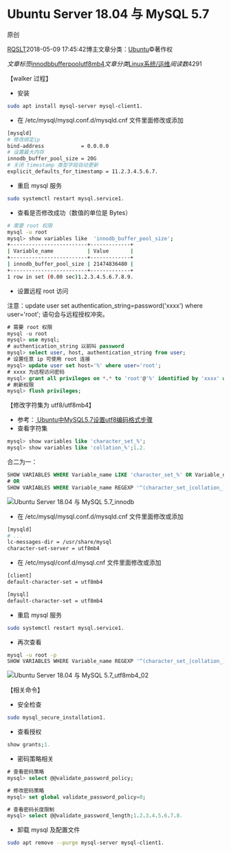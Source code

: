 # Ubuntu Server 18.04 与 MySQL 5.7

 原创

[RQSLT](https://blog.51cto.com/walkerqt)2018-05-09 17:45:42博主文章分类：[Ubuntu](https://blog.51cto.com/walkerqt/category24)©著作权

*文章标签*[innodb](https://blog.51cto.com/topic/innodb.html)[buffer](https://blog.51cto.com/topic/buffer.html)[pool](https://blog.51cto.com/topic/pool.html)[utf8mb4](https://blog.51cto.com/topic/utf8mb4.html)*文章分类*[Linux](https://blog.51cto.com/nav/linux)[系统/运维](https://blog.51cto.com/nav/ops)*阅读数*4291

【walker 过程】

- 安装

```bash
sudo apt install mysql-server mysql-client1.
```

- 在 /etc/mysql/mysql.conf.d/mysqld.cnf 文件里面修改或添加

```bash
[mysqld]
# 修改绑定ip
bind-address            = 0.0.0.0
# 设置最大内存
innodb_buffer_pool_size = 20G
# 关闭 timestamp 类型字段自动更新
explicit_defaults_for_timestamp = 11.2.3.4.5.6.7.
```

- 重启 mysql 服务

```bash
sudo systemctl restart mysql.service1.
```

- 查看是否修改成功（数值的单位是 Bytes）

```bash
# 需要 root 权限
mysql -u root
mysql> show variables like  'innodb_buffer_pool_size';
+-------------------------+-------------+
| Variable_name           | Value       |
+-------------------------+-------------+
| innodb_buffer_pool_size | 21474836480 |
+-------------------------+-------------+
1 row in set (0.00 sec)1.2.3.4.5.6.7.8.9.
```

- 设置远程 root 访问

注意：update user set authentication_string=password('xxxx') where user='root'; 语句会与远程授权冲突。

```sql
# 需要 root 权限
mysql -u root
mysql> use mysql;
# authentication_string 以前叫 password
mysql> select user, host, authentication_string from user;
# 设置任意 ip 可使用 root 连接
mysql> update user set host='%' where user='root';
# xxxx 为远程访问密码
mysql> grant all privileges on *.* to 'root'@'%' identified by 'xxxx' with grant option; 
# 刷新权限
mysql> flush privileges;
```



【修改字符集为 utf8/utf8mb4】

- 参考：[ Ubuntu中MySQL5.7设置utf8编码格式步骤](https://blog.csdn.net/qq_32144341/article/details/51318390)
- 查看字符集

```sql
mysql> show variables like 'character_set_%';
mysql> show variables like 'collation_%';1.2.
```

合二为一：

```sql
SHOW VARIABLES WHERE Variable_name LIKE 'character_set_%' OR Variable_name LIKE 'collation_%';
# OR
SHOW VARIABLES WHERE Variable_name REGEXP '^(character_set_|collation_).*';1.2.3.
```

![Ubuntu Server 18.04 与 MySQL 5.7_innodb](https://s4.51cto.com//images/20180721/1532151523509712.png?x-oss-process=image/watermark,size_16,text_QDUxQ1RP5Y2a5a6i,color_FFFFFF,t_100,g_se,x_10,y_10,shadow_90,type_ZmFuZ3poZW5naGVpdGk=)

- 在 /etc/mysql/mysql.conf.d/mysqld.cnf 文件里面修改或添加

```bash
[mysqld]
# ...
lc-messages-dir = /usr/share/mysql
character-set-server = utf8mb4
```

- 在 /etc/mysql/conf.d/mysql.cnf 文件里面修改或添加

```bash
[client]
default-character-set = utf8mb4

[mysql]
default-character-set = utf8mb4
```

- 重启 mysql 服务

```bash
sudo systemctl restart mysql.service1.
```

- 再次查看

```bash
mysql -u root -p
SHOW VARIABLES WHERE Variable_name REGEXP '^(character_set_|collation_).*';1.2.
```

![Ubuntu Server 18.04 与 MySQL 5.7_utf8mb4_02](https://s4.51cto.com//images/20180721/1532151910519597.png?x-oss-process=image/watermark,size_16,text_QDUxQ1RP5Y2a5a6i,color_FFFFFF,t_100,g_se,x_10,y_10,shadow_90,type_ZmFuZ3poZW5naGVpdGk=)



【相关命令】

- 安全检查

```bash
sudo mysql_secure_installation1.
```

- 查看授权

```sql
show grants;1.
```

- 密码策略相关

```sql
# 查看密码策略
mysql> select @@validate_password_policy;

# 修改密码策略
mysql> set global validate_password_policy=0;

# 查看密码长度限制
mysql> select @@validate_password_length;1.2.3.4.5.6.7.8.
```

- 卸载 mysql 及配置文件

```bash
sudo apt remove --purge mysql-server mysql-client1.
```